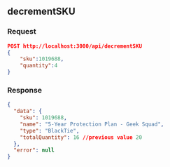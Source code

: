 ## decrementSKU

### Request

```json
POST http://localhost:3000/api/decrementSKU
{
    "sku":1019688,
    "quantity":4
}
```

### Response

```json
{
  "data": {
    "sku": 1019688,
    "name": "5-Year Protection Plan - Geek Squad",
    "type": "BlackTie",
    "totalQuantity": 16 //previous value 20
  },
  "error": null
}
```
